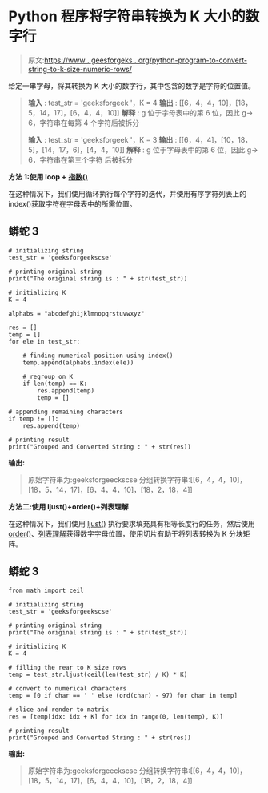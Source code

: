 # Python 程序将字符串转换为 K 大小的数字行

> 原文:[https://www . geesforgeks . org/python-program-to-convert-string-to-k-size-numeric-rows/](https://www.geeksforgeeks.org/python-program-to-convert-string-to-k-sized-numerical-rows/)

给定一串字母，将其转换为 K 大小的数字行，其中包含的数字是字符的位置值。

> **输入** : test_str = 'geeksforgeek '，K = 4
> **输出** : [[6，4，4，10]，[18，5，14，17]，[6，4，4，10]]
> **解释** : g 位于字母表中的第 6 位，因此 g→ 6，字符串在每第 4 个字符后被拆分
> 
> **输入** : test_str = 'geeksforgeek '，K = 3
> **输出** : [[6，4，4]，[10，18，5]，[14，17，6]，[4，4，10]]
> **解释** : g 位于字母表中的第 6 位，因此 g→ 6，字符串在第三个字符
> 后被拆分

**方法 1:使用 loop +** [**指数()**](https://www.geeksforgeeks.org/python-list-index/#:~:text=index()%20is%20an%20inbuilt,index%20where%20the%20element%20appears.&text=Parameters%20%3A,lowest%20index%20will%20be%20returned.)

在这种情况下，我们使用循环执行每个字符的迭代，并使用有序字符列表上的 index()获取字符在字母表中的所需位置。

## 蟒蛇 3

```
# initializing string
test_str = 'geeksforgeekscse'

# printing original string
print("The original string is : " + str(test_str))

# initializing K
K = 4

alphabs = "abcdefghijklmnopqrstuvwxyz"

res = []
temp = []
for ele in test_str:

    # finding numerical position using index()
    temp.append(alphabs.index(ele))

    # regroup on K
    if len(temp) == K:
        res.append(temp)
        temp = []

# appending remaining characters
if temp != []:
    res.append(temp)

# printing result
print("Grouped and Converted String : " + str(res))
```

**输出:**

> 原始字符串为:geeksforgeeckscse
> 分组转换字符串:[[6，4，4，10]，[18，5，14，17]，[6，4，4，10]，[18，2，18，4]]

**方法二:使用 ljust()+order()+列表理解**

在这种情况下，我们使用 [ljust()](https://www.geeksforgeeks.org/python-string-ljust-rjust-center/) 执行要求填充具有相等长度行的任务，然后使用[order()](https://www.geeksforgeeks.org/ord-function-python/)、[列表理解](https://www.geeksforgeeks.org/comprehensions-in-python/)获得数字字母位置，使用切片有助于将列表转换为 K 分块矩阵。

## 蟒蛇 3

```
from math import ceil

# initializing string
test_str = 'geeksforgeekscse'

# printing original string
print("The original string is : " + str(test_str))

# initializing K
K = 4

# filling the rear to K size rows
temp = test_str.ljust(ceil(len(test_str) / K) * K)

# convert to numerical characters
temp = [0 if char == ' ' else (ord(char) - 97) for char in temp]

# slice and render to matrix
res = [temp[idx: idx + K] for idx in range(0, len(temp), K)]

# printing result
print("Grouped and Converted String : " + str(res))
```

**输出:**

> 原始字符串为:geeksforgeeckscse
> 分组转换字符串:[[6，4，4，10]，[18，5，14，17]，[6，4，4，10]，[18，2，18，4]]